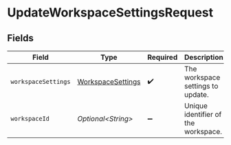 # UpdateWorkspaceSettingsRequest


## Fields

| Field                                                         | Type                                                          | Required                                                      | Description                                                   |
| ------------------------------------------------------------- | ------------------------------------------------------------- | ------------------------------------------------------------- | ------------------------------------------------------------- |
| `workspaceSettings`                                           | [WorkspaceSettings](../../models/shared/WorkspaceSettings.md) | :heavy_check_mark:                                            | The workspace settings to update.                             |
| `workspaceId`                                                 | *Optional\<String>*                                           | :heavy_minus_sign:                                            | Unique identifier of the workspace.                           |